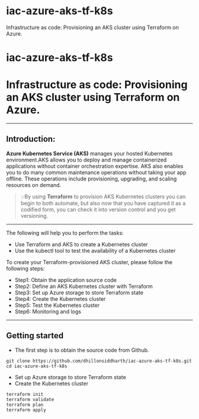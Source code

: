 # iac-azure-aks-tf-k8s
Infrastructure as code: Provisioning an AKS cluster using Terraform on Azure.
# iac-azure-aks-tf-k8s 

# Infrastructure as code: Provisioning an AKS cluster using Terraform on Azure.




-----

## Introduction: 

**Azure Kubernetes Service (AKS)** manages your hosted Kubernetes environment.AKS allows you to deploy and manage containerized applications without container orchestration expertise. AKS also enables you to do many common maintenance operations without taking your app offline. These operations include provisioning, upgrading, and scaling resources on demand.

> 💡By using **Terraform** to provision AKS Kubernetes clusters you can begin to both automate, but also now that you have captured it as a codified form, you can check it into version control and you get versioning.

-----

The following will help you to perform the tasks:

* Use Terraform and AKS to create a Kubernetes cluster
* Use the kubectl tool to test the availability of a Kubernetes cluster

To create your Terraform-provisioned AKS cluster, please follow the following steps:

* Step1: Obtain the application source code
* Step2: Define an AKS Kubernetes cluster with Terraform
* Step3: Set up Azure storage to store Terraform state
* Step4: Create the Kubernetes cluster
* Step5: Test the Kubernetes cluster
* Step6: Monitoring and logs

-----

## Getting started

* The first step is to obtain the source code from Github.
```
git clone https://github.com/dhillonsiddharth/iac-azure-aks-tf-k8s.git
cd iac-azure-aks-tf-k8s

```
* Set up Azure storage to store Terraform state
* Create the Kubernetes cluster

````
terraform init
terraform validate
terraform plan
terraform apply
`````


